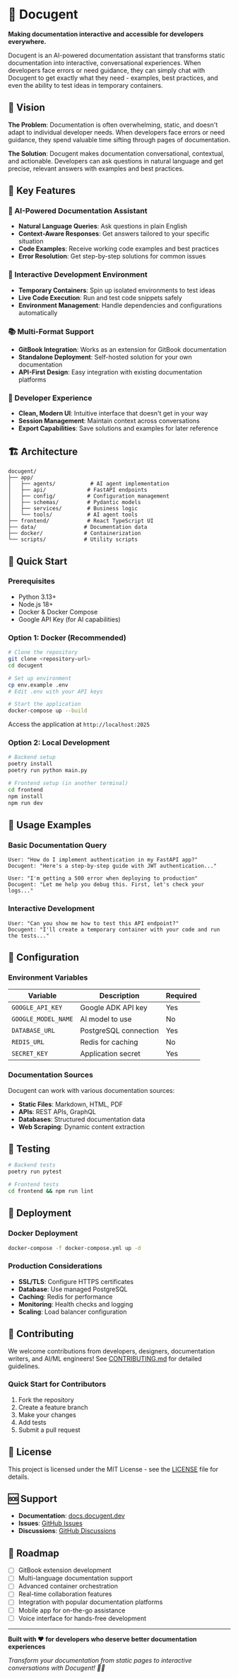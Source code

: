 # 🚀 Docugent

**Making documentation interactive and accessible for developers everywhere.**

Docugent is an AI-powered documentation assistant that transforms static documentation into interactive, conversational experiences. When developers face errors or need guidance, they can simply chat with Docugent to get exactly what they need - examples, best practices, and even the ability to test ideas in temporary containers.

## 🌟 Vision

**The Problem**: Documentation is often overwhelming, static, and doesn't adapt to individual developer needs. When developers face errors or need guidance, they spend valuable time sifting through pages of documentation.

**The Solution**: Docugent makes documentation conversational, contextual, and actionable. Developers can ask questions in natural language and get precise, relevant answers with examples and best practices.

## 🎯 Key Features

### 🤖 AI-Powered Documentation Assistant
- **Natural Language Queries**: Ask questions in plain English
- **Context-Aware Responses**: Get answers tailored to your specific situation
- **Code Examples**: Receive working code examples and best practices
- **Error Resolution**: Get step-by-step solutions for common issues

### 🔧 Interactive Development Environment
- **Temporary Containers**: Spin up isolated environments to test ideas
- **Live Code Execution**: Run and test code snippets safely
- **Environment Management**: Handle dependencies and configurations automatically

### 📚 Multi-Format Support
- **GitBook Integration**: Works as an extension for GitBook documentation
- **Standalone Deployment**: Self-hosted solution for your own documentation
- **API-First Design**: Easy integration with existing documentation platforms

### 🎨 Developer Experience
- **Clean, Modern UI**: Intuitive interface that doesn't get in your way
- **Session Management**: Maintain context across conversations
- **Export Capabilities**: Save solutions and examples for later reference

## 🏗️ Architecture

```
docugent/
├── app/
│   ├── agents/           # AI agent implementation
│   ├── api/             # FastAPI endpoints
│   ├── config/          # Configuration management
│   ├── schemas/         # Pydantic models
│   ├── services/        # Business logic
│   └── tools/           # AI agent tools
├── frontend/            # React TypeScript UI
├── data/               # Documentation data
├── docker/             # Containerization
└── scripts/            # Utility scripts
```

## 🚀 Quick Start

### Prerequisites
- Python 3.13+
- Node.js 18+
- Docker & Docker Compose
- Google API Key (for AI capabilities)

### Option 1: Docker (Recommended)

```bash
# Clone the repository
git clone <repository-url>
cd docugent

# Set up environment
cp env.example .env
# Edit .env with your API keys

# Start the application
docker-compose up --build
```

Access the application at `http://localhost:2025`

### Option 2: Local Development

```bash
# Backend setup
poetry install
poetry run python main.py

# Frontend setup (in another terminal)
cd frontend
npm install
npm run dev
```

## 📖 Usage Examples

### Basic Documentation Query
```
User: "How do I implement authentication in my FastAPI app?"
Docugent: "Here's a step-by-step guide with JWT authentication..."

User: "I'm getting a 500 error when deploying to production"
Docugent: "Let me help you debug this. First, let's check your logs..."
```

### Interactive Development
```
User: "Can you show me how to test this API endpoint?"
Docugent: "I'll create a temporary container with your code and run the tests..."
```

## 🔧 Configuration

### Environment Variables

| Variable | Description | Required |
|----------|-------------|----------|
| `GOOGLE_API_KEY` | Google ADK API key | Yes |
| `GOOGLE_MODEL_NAME` | AI model to use | No |
| `DATABASE_URL` | PostgreSQL connection | Yes |
| `REDIS_URL` | Redis for caching | No |
| `SECRET_KEY` | Application secret | Yes |

### Documentation Sources

Docugent can work with various documentation sources:
- **Static Files**: Markdown, HTML, PDF
- **APIs**: REST APIs, GraphQL
- **Databases**: Structured documentation data
- **Web Scraping**: Dynamic content extraction

## 🧪 Testing

```bash
# Backend tests
poetry run pytest

# Frontend tests
cd frontend && npm run lint
```

## 🚀 Deployment

### Docker Deployment
```bash
docker-compose -f docker-compose.yml up -d
```

### Production Considerations
- **SSL/TLS**: Configure HTTPS certificates
- **Database**: Use managed PostgreSQL
- **Caching**: Redis for performance
- **Monitoring**: Health checks and logging
- **Scaling**: Load balancer configuration

## 🤝 Contributing

We welcome contributions from developers, designers, documentation writers, and AI/ML engineers! See [CONTRIBUTING.md](CONTRIBUTING.md) for detailed guidelines.

### Quick Start for Contributors
1. Fork the repository
2. Create a feature branch
3. Make your changes
4. Add tests
5. Submit a pull request

## 📄 License

This project is licensed under the MIT License - see the [LICENSE](LICENSE) file for details.

## 🆘 Support

- **Documentation**: [docs.docugent.dev](https://docs.docugent.dev)
- **Issues**: [GitHub Issues](https://github.com/your-org/docugent/issues)
- **Discussions**: [GitHub Discussions](https://github.com/your-org/docugent/discussions)

## 🎯 Roadmap

- [ ] GitBook extension development
- [ ] Multi-language documentation support
- [ ] Advanced container orchestration
- [ ] Real-time collaboration features
- [ ] Integration with popular documentation platforms
- [ ] Mobile app for on-the-go assistance
- [ ] Voice interface for hands-free development

---

**Built with ❤️ for developers who deserve better documentation experiences**

*Transform your documentation from static pages to interactive conversations with Docugent! 🚀✨* 